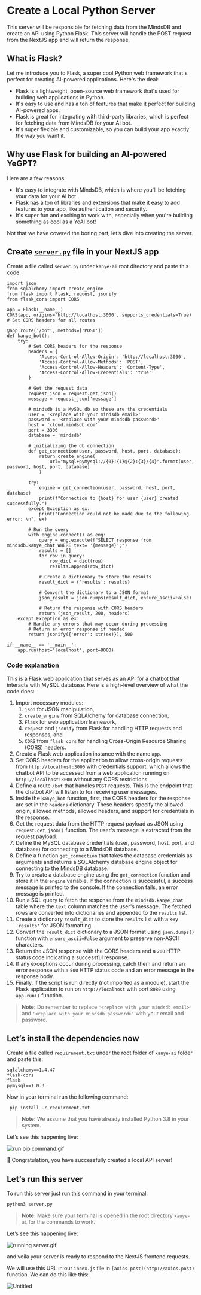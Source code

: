 # Create a Local Python Server

This server will be responsible for fetching data from the MindsDB and create an API using Python Flask. This server will handle the POST request from the NextJS app and will return the response.

## What is Flask?

Let me introduce you to Flask, a super cool Python web framework that's perfect for creating AI-powered applications. Here's the deal:

- Flask is a lightweight, open-source web framework that's used for building web applications in Python.
- It's easy to use and has a ton of features that make it perfect for building AI-powered apps.
- Flask is great for integrating with third-party libraries, which is perfect for fetching data from MindsDB for your AI bot.
- It's super flexible and customizable, so you can build your app exactly the way you want it.

## Why use Flask for building an AI-powered YeGPT?

Here are a few reasons:

- It's easy to integrate with MindsDB, which is where you'll be fetching your data for your AI bot.
- Flask has a ton of libraries and extensions that make it easy to add features to your app, like authentication and security.
- It's super fun and exciting to work with, especially when you're building something as cool as a YeAI bot!

Not that we have covered the boring part, let’s dive into creating the server.

## Create [`server.py`](http://server.py) file in your NextJS app

Create a file called `server.py` under `kanye-ai` root directory and paste this code:

```
import json
from sqlalchemy import create_engine
from flask import Flask, request, jsonify
from flask_cors import CORS

app = Flask(__name__)
CORS(app, origins='http://localhost:3000', supports_credentials=True)  # Set CORS headers for all routes

@app.route('/bot', methods=['POST'])
def kanye_bot():
    try:
        # Set CORS headers for the response
        headers = {
            'Access-Control-Allow-Origin': 'http://localhost:3000',
            'Access-Control-Allow-Methods': 'POST',
            'Access-Control-Allow-Headers': 'Content-Type',
            'Access-Control-Allow-Credentials': 'true'
        }

        # Get the request data
        request_json = request.get_json()
        message = request_json['message']

        # mindsdb is a MySQL db so these are the credentials
        user = '<replace with your mindsdb email>'  
        password = '<replace with your mindsdb password>' 
        host = 'cloud.mindsdb.com'
        port = 3306
        database = 'mindsdb'

        # initializing the db connection
        def get_connection(user, password, host, port, database):
            return create_engine(
                url="mysql+pymysql://{0}:{1}@{2}:{3}/{4}".format(user, password, host, port, database)
            )

        try:
            engine = get_connection(user, password, host, port, database)
            print(f"Connection to {host} for user {user} created successfully.")
        except Exception as ex:
            print("Connection could not be made due to the following error: \n", ex)

        # Run the query
        with engine.connect() as eng:
            query = eng.execute(f"SELECT response from mindsdb.kanye_chat WHERE text= '{message}';")
            results = []
            for row in query:
                row_dict = dict(row)
                results.append(row_dict)

            # Create a dictionary to store the results
            result_dict = {'results': results}

            # Convert the dictionary to a JSON format
            json_result = json.dumps(result_dict, ensure_ascii=False)

            # Return the response with CORS headers
            return (json_result, 200, headers)
    except Exception as ex:
        # Handle any errors that may occur during processing
        # Return an error response if needed
        return jsonify({'error': str(ex)}), 500

if __name__ == '__main__':
    app.run(host='localhost', port=8080)
```

### Code explanation

This is a Flask web application that serves as an API for a chatbot that interacts with MySQL database. Here is a high-level overview of what the code does:

1. Import necessary modules: 
    1. `json` for JSON manipulation,
    2.  `create_engine` from SQLAlchemy for database connection, 
    3. `Flask` for web application framework, 
    4. `request` and `jsonify` from Flask for handling HTTP requests and responses, and 
    5. `CORS` from `flask_cors` for handling Cross-Origin Resource Sharing (CORS) headers.
2. Create a Flask web application instance with the name `app`.
3. Set CORS headers for the application to allow cross-origin requests from `http://localhost:3000` with credentials support, which allows the chatbot API to be accessed from a web application running on `http://localhost:3000` without any CORS restrictions.
4. Define a route `/bot` that handles `POST` requests. This is the endpoint that the chatbot API will listen to for receiving user messages.
5. Inside the `kanye_bot` function, first, the CORS headers for the response are set in the `headers` dictionary. These headers specify the allowed origin, allowed methods, allowed headers, and support for credentials in the response.
6. Get the request data from the HTTP request payload as JSON using `request.get_json()` function. The user's message is extracted from the request payload.
7. Define the MySQL database credentials (user, password, host, port, and database) for connecting to a MindsDB database.
8. Define a function `get_connection` that takes the database credentials as arguments and returns a SQLAlchemy database engine object for connecting to the MindsDB database.
9. Try to create a database engine using the `get_connection` function and store it in the `engine` variable. If the connection is successful, a success message is printed to the console. If the connection fails, an error message is printed.
10. Run a SQL query to fetch the response from the `mindsdb.kanye_chat` table where the `text` column matches the user's message. The fetched rows are converted into dictionaries and appended to the `results` list.
11. Create a dictionary `result_dict` to store the `results` list with a key `'results'` for JSON formatting.
12. Convert the `result_dict` dictionary to a JSON format using `json.dumps()` function with `ensure_ascii=False` argument to preserve non-ASCII characters.
13. Return the JSON response with the CORS headers and a `200` HTTP status code indicating a successful response.
14. If any exceptions occur during processing, catch them and return an error response with a `500` HTTP status code and an error message in the response body.
15. Finally, if the script is run directly (not imported as a module), start the Flask application to run on `http://localhost` with port `8080` using `app.run()` function.

> **Note:** Do remember to replace `'<replace with your mindsdb email>'` and `'<replace with your mindsdb password>'` with your email and password.
> 

## Let’s install the dependencies now

Create a file called `requirement.txt` under the root folder of `kanye-ai` folder and paste this:

```
sqlalchemy==1.4.47
flask-cors
flask
pymysql==1.0.3
```

Now in your terminal run the following command:

```
 pip install -r requirement.txt
```

> **Note:** We assume that you have already installed Python 3.8 in your system.
> 

Let’s see this happening live:

![run pip command.gif](https://github.com/0xmetaschool/Learning-Projects/raw/main/Build%20a%20YeBot%20with%20OpenAI%20API/3.%20Let%E2%80%99s%20Build%20Some%20Dope%20Shit/Create%20a%20Local%20Python%20Server%20da134c5573004ef2b821c9f5ce89c5c0/run_pip_command.gif)

🎉 Congratulation, you have successfully created a local API server!

## Let’s run this server

To run this server just run this command in your terminal.

```
python3 server.py

```

> **Note:** Make sure your terminal is opened in the root directory `kanye-ai` for the commands to work.
>

Let’s see this happening live:

![running server.gif](https://github.com/0xmetaschool/Learning-Projects/raw/main/Build%20a%20YeBot%20with%20OpenAI%20API/3.%20Let%E2%80%99s%20Build%20Some%20Dope%20Shit/Create%20a%20Local%20Python%20Server%20da134c5573004ef2b821c9f5ce89c5c0/running_server.gif)

and voila your server is ready to respond to the NextJS frontend requests.

We will use this URL in our `index.js` file in `[axios.post](http://axios.post)` function. We can do this like this:

![Untitled](https://github.com/0xmetaschool/Learning-Projects/raw/main/Build%20a%20YeBot%20with%20OpenAI%20API/3.%20Let%E2%80%99s%20Build%20Some%20Dope%20Shit/Create%20a%20Local%20Python%20Server%20da134c5573004ef2b821c9f5ce89c5c0/Untitled.png)
